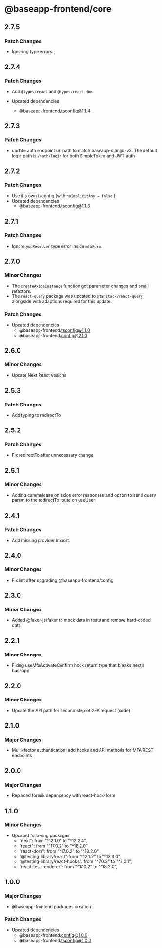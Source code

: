 # @baseapp-frontend/core

## 2.7.5

### Patch Changes

- Ignoring type errors.

## 2.7.4

### Patch Changes

- Add `@types/react` and `@types/react-dom`.

- Updated dependencies
  - @baseapp-frontend/tsconfig@1.1.4

## 2.7.3

### Patch Changes

- update auth endpoint url path to match baseapp-django-v3. The default login path is `/auth/login` for both SimpleToken and JWT auth

## 2.7.2

### Patch Changes

- Use it's own tsconfig (with `noImplicitAny = false` )
- Updated dependencies
  - @baseapp-frontend/tsconfig@1.1.3

## 2.7.1

### Patch Changes

- Ignore `yupResolver` type error inside `mfaForm`.

## 2.7.0

### Minor Changes

- The `createAxiosInstance` function got parameter changes and small refactors.
- The `react-query` package was updated to `@tanstack/react-query` alongside with adaptions required for this update.

### Patch Changes

- Updated dependencies
  - @baseapp-frontend/tsconfig@1.1.0
  - @baseapp-frontend/config@2.1.0

## 2.6.0

### Minor Changes

- Update Next React vesions

## 2.5.3

### Patch Changes

- Add typing to redirectTo

## 2.5.2

### Patch Changes

- Fix redirectTo after unnecessary change

## 2.5.1

### Minor Changes

- Adding cammelcase on axios error responses and option to send query param to the redirectTo route on useUser

## 2.4.1

### Patch Changes

- Add missing provider import.

## 2.4.0

### Minor Changes

- Fix lint after upgrading @baseapp-frontend/config

## 2.3.0

### Minor Changes

- Added @faker-js/faker to mock data in tests and remove hard-coded data

## 2.2.1

### Minor Changes

- Fixing useMfaActivateConfirm hook return type that breaks nextjs baseapp

## 2.2.0

### Minor Changes

- Update the API path for second step of 2FA request (code)

## 2.1.0

### Major Changes

- Multi-factor authentication: add hooks and API methods for MFA REST endpoints

## 2.0.0

### Major Changes

- Replaced formik dependency with react-hook-form

## 1.1.0

### Minor Changes

- Updated following packages:
  - "next": from "^12.1.0" to "^12.2.4",
  - "react": from "^17.0.2" to "^18.2.0",
  - "react-dom": from "^17.0.2" to "^18.2.0",
  - "@testing-library/react":from "^12.1.2" to "^13.3.0",
  - "@testing-library/react-hooks": from "^7.0.2" to "^8.0.1",
  - "react-test-renderer": from "^17.0.2" to "^18.2.0",

## 1.0.0

### Major Changes

- @baseapp-frontend packages creation

### Patch Changes

- Updated dependencies
  - @baseapp-frontend/config@1.0.0
  - @baseapp-frontend/tsconfig@1.0.0
